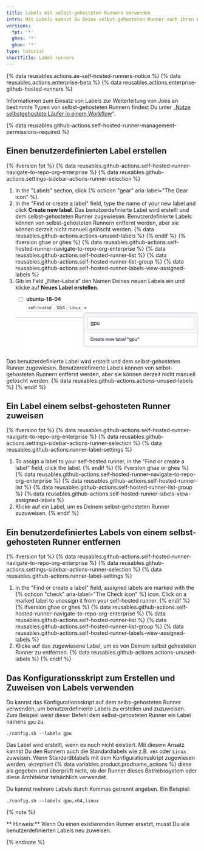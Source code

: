 ```yaml
---
title: Labels mit selbst-gehosteten Runnern verwenden
intro: Mit Labels kannst Du Deine selbst-gehosteten Runner nach ihren Eigenschaften organisieren.
versions:
  fpt: '*'
  ghes: '*'
  ghae: '*'
type: tutorial
shortTitle: Label runners
---
```


{% data reusables.actions.ae-self-hosted-runners-notice %}
{% data reusables.actions.enterprise-beta %}
{% data reusables.actions.enterprise-github-hosted-runners %}

Informationen zum Einsatz von Labels zur Weiterleitung von Jobs an bestimmte Typen von selbst-gehosteten Runnern findest Du unter „[Nutze selbstgehostete Läufer in einem Workflow](/actions/hosting-your-own-runners/using-self-hosted-runners-in-a-workflow)“.

{% data reusables.github-actions.self-hosted-runner-management-permissions-required %}

## Einen benutzerdefinierten Label erstellen
{% ifversion fpt %}
{% data reusables.github-actions.self-hosted-runner-navigate-to-repo-org-enterprise %}
 {% data reusables.github-actions.settings-sidebar-actions-runner-selection %}
 1. In the "Labels" section, click {% octicon "gear" aria-label="The Gear icon" %}.
 1. In the "Find or create a label" field, type the name of your new label and click **Create new label**. Das benutzerdefinierte Label wird erstellt und dem selbst-gehosteten Runner zugewiesen. Benutzerdefinierte Labels können von selbst-gehosteten Runnern entfernt werden, aber sie können derzeit nicht manuell gelöscht werden. {% data reusables.github-actions.actions-unused-labels %}
{% endif %}
{% ifversion ghae or ghes %}
{% data reusables.github-actions.self-hosted-runner-navigate-to-repo-org-enterprise %}
{% data reusables.github-actions.self-hosted-runner-list %}
{% data reusables.github-actions.self-hosted-runner-list-group %}
{% data reusables.github-actions.self-hosted-runner-labels-view-assigned-labels %}
1. Gib im Feld „Filter-Labels“ den Namen Deines neuen Labels ein und klicke auf **Neues Label erstellen**. ![Runner-Label hinzufügen](/assets/images/help/settings/actions-add-runner-label.png)

Das benutzerdefinierte Label wird erstellt und dem selbst-gehosteten Runner zugewiesen. Benutzerdefinierte Labels können von selbst-gehosteten Runnern entfernt werden, aber sie können derzeit nicht manuell gelöscht werden. {% data reusables.github-actions.actions-unused-labels %}
{% endif %}
## Ein Label einem selbst-gehosteten Runner zuweisen
{% ifversion fpt %}
{% data reusables.github-actions.self-hosted-runner-navigate-to-repo-org-enterprise %}
{% data reusables.github-actions.settings-sidebar-actions-runner-selection %}
{% data reusables.github-actions.runner-label-settings %}
  1. To assign a label to your self-hosted runner, in the "Find or create a label" field, click the label.
{% endif %}
{% ifversion ghae or ghes %}
{% data reusables.github-actions.self-hosted-runner-navigate-to-repo-org-enterprise %}
{% data reusables.github-actions.self-hosted-runner-list %}
{% data reusables.github-actions.self-hosted-runner-list-group %}
{% data reusables.github-actions.self-hosted-runner-labels-view-assigned-labels %}
1. Klicke auf ein Label, um es Deinem selbst-gehosteten Runner zuzuweisen.
{% endif %}
## Ein benutzerdefiniertes Labels von einem selbst-gehosteten Runner entfernen
{% ifversion fpt %}
{% data reusables.github-actions.self-hosted-runner-navigate-to-repo-org-enterprise %}
{% data reusables.github-actions.settings-sidebar-actions-runner-selection %}
{% data reusables.github-actions.runner-label-settings %}
  1. In the "Find or create a label" field, assigned labels are marked with the
{% octicon "check" aria-label="The Check icon" %} icon. Click on a marked label to unassign it from your self-hosted runner.
{% endif %}
{% ifversion ghae or ghes %}
{% data reusables.github-actions.self-hosted-runner-navigate-to-repo-org-enterprise %}
{% data reusables.github-actions.self-hosted-runner-list %}
{% data reusables.github-actions.self-hosted-runner-list-group %}
{% data reusables.github-actions.self-hosted-runner-labels-view-assigned-labels %}
1. Klicke auf das zugewiesene Label, um es von Deinem selbst gehosteten Runner zu entfernen. {% data reusables.github-actions.actions-unused-labels %}
{% endif %}
## Das Konfigurationsskript zum Erstellen und Zuweisen von Labels verwenden

Du kannst das Konfigurationsskript auf dem selbs-gehosteten Runner verwenden, um benutzerdefinierte Labels zu erstellen und zuzuweisen. Zum Beispiel weist dieser Befehl dem selbst-gehosteten Runner ein Label namens `gpu` zu.

```shell
./config.sh --labels gpu
```

Das Label wird erstellt, wenn es noch nicht existiert. Mit diesem Ansatz kannst Du den Runnern auch die Standardlabels wie z.B. `x64` oder `Linux` zuweisen. Wenn Standardblabels mit dem Konfigurationsskript zugewiesen werden, akzeptiert {% data variables.product.prodname_actions %} diese als gegeben und überprüft nicht, ob der Runner dieses Betriebssystem oder diese Architektur tatsächlich verwendet.

Du kannst mehrere Labels durch Kommas getrennt angeben. Ein Beispiel:

```shell
./config.sh --labels gpu,x64,linux
```

{% note %}

** Hinweis:** Wenn Du einen existierenden Runner ersetzt, musst Du alle benutzerdefinierten Labels neu zuweisen.

{% endnote %}
